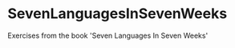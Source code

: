 SevenLanguagesInSevenWeeks
==========================

Exercises from the book 'Seven Languages In Seven Weeks'
